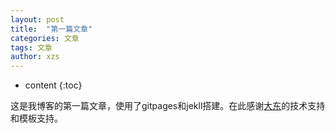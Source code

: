 ```yaml
---
layout: post
title:  "第一篇文章"
categories: 文章
tags: 文章
author: xzs
---
```


* content
{:toc}

这是我博客的第一篇文章，使用了gitpages和jekll搭建。在此感谢[大东](http://www.qiehe.net/)的技术支持和模板支持。